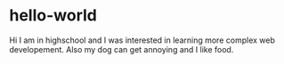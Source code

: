 # hello-world

Hi I am in highschool and I was interested in learning more complex web developement. Also my dog can get annoying and I like food.
